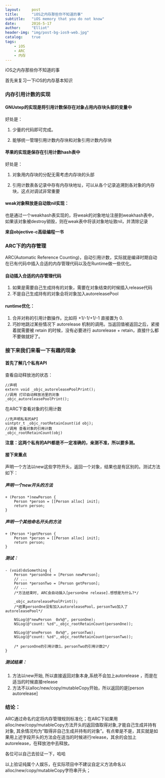 ```yaml
---
layout:     post
title:      "iOS之内存那些你不知道的事"
subtitle:   "iOS memory that you do not know"
date:       2016-5-17
author:     "Elliot"
header-img: "img/post-bg-ios9-web.jpg"
catalog:    true
tags:
    - iOS
    - ARC
    - 内存
---
```


iOS之内存那些你不知道的事

首先来复习一下iOS的内存基本知识

### 内存引用计数的实现

#### GNUstep的实现是将引用计数保存在对象占用内存块头部的变量中

好处是：

1. 少量的代码即可完成。

2. 能够统一管理引用计数内存块和对象引用计数内存块

#### 苹果的实现是保存在引用计数hash表中

好处是：

1. 对象用内存块的分配无需考虑内存块的头部

2. 引用计数表各记录中存有内存块地址，可以从各个记录追溯到各对象的内存块，这点对调试非常重要

#### weak对象释放是自动致nil实现：

也是通过一个weakhash表实现的，将weak的对象地址注册到weakhash表中，如果该对象被destroy销毁，则在weak表中将该对象地址致nil，并清除记录

**来自objective-c高级编程一书**

### ARC下的内存管理

ARC(Automatic Reference Counting)，自动引用计数，实际就是编译时期自动在已有代码中插入合适的内存管理代码以及在Runtime做一些优化。

#### 自动插入合适的内存管理代码

1. 如果是需要自己生成持有的对象，需要在对象结束的时候插入release代码
2. 不是自己生成持有的对象会将对象加入autoreleasePool

#### runtime优化：

1. 合并对称的引用计数操作。比如将 +1/-1/+1/-1 直接置为 0.
2. 巧妙地跳过某些情况下 autorelease 机制的调用。当返回值被返回之后，紧接着就需要被 retain 的时候，没有必要进行 autorelease + retain，直接什么都不要做就好了。


### 接下来我们来看一下有趣的现象

#### 首先了解几个私有API

查看自动释放池的状态：

```objective_c
//声明
extern void _objc_autoreleasePoolPrint();
//调用 打印自动释放池里的对象
_objc_autoreleasePoolPrint();
```

在ARC下查看对象的引用计数

```objective_c
//先声明私有的API
uintptr_t _objc_rootRetainCount(id obj);
//调用 查看对象的引用计数
_objc_rootRetainCount(obj)
```

**注意：这两个私有的API都是不一定准确的，亲测不准，所以要多测。**

#### 接下来重点

声明一个方法以new这些字符开头，返回一个对象，结果也是有区别的。测试方法如下：

##### 声明一个new开头的方法

```objective_c
+ (Person *)newPerson {
    Person *person = [[Person alloc] init];
    return person;
}
```
##### 声明一个其他命名开头的方法

```objective_c
+ (Person *)getPerson {
    Person *person = [[Person alloc] init];
    return person;
}
```
##### 测试：

```objective_c
- (void)doSomething {
    Person *personOne = [Person newPerson];
    // ...
    Person *personTwo = [Person getPerson];
    // ...
    /*方法结束时, ARC会自动插入[personOne release].想想是为什么?*/

    _objc_autoreleasePoolPrint();
    /*结果personOne没有加入autoreleasePool，personTwo加入了autoreleasePool*/

    NSLog(@"newPerson  0x%@", personOne);
    NSLog(@"count: %zd",_objc_rootRetainCount(personOne));

    NSLog(@"onePerson  0x%@", personTwo);
    NSLog(@"count: %zd",_objc_rootRetainCount(personTwo));

    /* personOne的引用计数1，personTwo的引用计数2*/
}
```
##### 测试结果：

 1. 方法以new开始, 所以直接返回对象本身,系统不会加上autorelease ，而是在适当的时候直接release
 2. 方法不以alloc/new/copy/mutableCopy开始，所以返回的是[person autorelease]

### 结论：

ARC通过命名约定将内存管理规则标准化；在ARC下如果用alloc/new/copy/mutableCopy方法开头的返回值取得对象,才能自己生成并持有对象, 其余情况均为”取得非自己生成并持有的对象”。有点晕是不是，其实就是如果用上述字段开头的方法会在适当的时候进行release，其余的会加上autorelease，在释放池中去释放。

各位可以自己去验证一下，哈哈

以上验证纯属个人娱乐，在实际项目中不建议自定义方法命名以alloc/new/copy/mutableCopy字符串开头；
